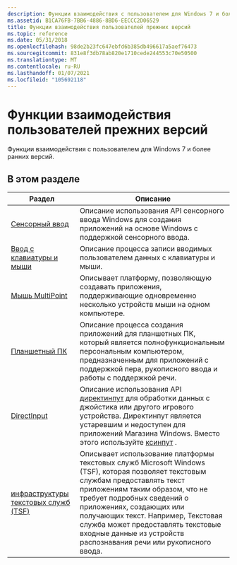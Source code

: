 ```yaml
---
description: Функции взаимодействия с пользователем для Windows 7 и более ранних версий.
ms.assetid: B1CA76FB-7BB6-4886-8BD6-EECCC2D06529
title: Функции взаимодействия пользователей прежних версий
ms.topic: reference
ms.date: 05/31/2018
ms.openlocfilehash: 98de2b23fc647ebfd6b385db496617a5aef76473
ms.sourcegitcommit: 831e8f3db78ab820e1710cede244553c70e50500
ms.translationtype: MT
ms.contentlocale: ru-RU
ms.lasthandoff: 01/07/2021
ms.locfileid: "105692118"
---
```

# <a name="legacy-user-interaction-features"></a>Функции взаимодействия пользователей прежних версий

Функции взаимодействия с пользователем для Windows 7 и более ранних версий.

## <a name="in-this-section"></a>В этом разделе



| Раздел                                                               | Описание                                                                                                                                                                                                                                                                                                                                                             |
|---------------------------------------------------------------------|-------------------------------------------------------------------------------------------------------------------------------------------------------------------------------------------------------------------------------------------------------------------------------------------------------------------------------------------------------------------------|
| [Сенсорный ввод](./wintouch/windows-touch-portal.md)<br/>             | Описание использования API сенсорного ввода Windows для создания приложений на основе Windows с поддержкой сенсорного ввода.<br/>                                                                                                                                                                                                                                                                |
| [Ввод с клавиатуры и мыши](./inputdev/user-input.md)<br/>          | Описание процесса записи вводимых пользователем данных с клавиатуры и мыши.<br/>                                                                                                                                                                                                                                                                                         |
| [Мышь MultiPoint](/previous-versions/msdn10/ee906605(v=msdn.10))<br/> | Описывает платформу, позволяющую создавать приложения, поддерживающие одновременно несколько устройств мыши на одном компьютере.<br/>                                                                                                                                                                                                                             |
| [Планшетный ПК](./tablet/tablet-pc-development-guide.md)<br/>          | Описание процесса создания приложений для планшетных ПК, который является полнофункциональным персональным компьютером, предназначенным для приложений с поддержкой пера, рукописного ввода и работы с поддержкой речи. <br/>                                                                                                                                                                          |
| [DirectInput](/previous-versions/windows/desktop/ee416842(v=vs.85))<br/>      | Описание использования API [директинпут](/previous-versions/windows/desktop/ee416842(v=vs.85)) для обработки данных с джойстика или другого игрового устройства. Директинпут является устаревшим и недоступен для приложений Магазина Windows. Вместо этого используйте [ксинпут](./xinput/xinput-game-controller-apis-portal.md) .<br/>                                                                                      |
| [инфраструктуры текстовых служб (TSF)](./tsf/text-services-framework.md)<br/>   | Описывает использование платформы текстовых служб Microsoft Windows (TSF), которая позволяет текстовым службам предоставлять текст приложениям таким образом, что не требует подробных сведений о приложениях, создающих или получающих текст. Например, Текстовая служба может предоставлять текстовые входные данные из устройств распознавания речи или рукописного ввода.<br/> |



 

 

 
